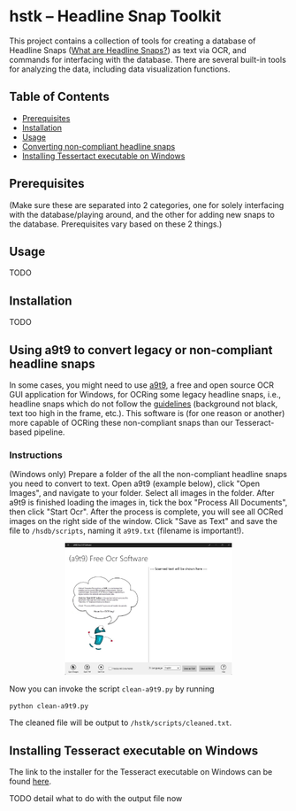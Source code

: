 # hstk – Headline Snap Toolkit

This project contains a collection of tools for creating a database of Headline Snaps ([What are Headline Snaps?](./assets/WHAT.md)) as text via OCR, and commands for interfacing with the database. There are several built-in tools for analyzing the data, including data visualization functions.

## Table of Contents

- [Prerequisites](#prerequisites)
- [Installation](#installation)
- [Usage](#usage)
- [Converting non-compliant headline snaps](#using-a9t9-to-convert-legacy-or-non-compliant-headline-snaps)
- [Installing Tessertact executable on Windows](#installing-tesseract-executable-on-windows)

## Prerequisites

(Make sure these are separated into 2 categories, one for solely interfacing with the database/playing around, and the other for adding new snaps to the database. Prerequisites vary based on these 2 things.)

## Usage
TODO

## Installation
TODO

## Using a9t9 to convert legacy or non-compliant headline snaps

In some cases, you might need to use [a9t9](https://github.com/A9T9/Free-OCR-Software), a free and open source OCR GUI application for Windows, for OCRing some legacy headline snaps, i.e., headline snaps which do not follow the [guidelines](#headline-snap-guidelines) (background not black, text too high in the frame, etc.). This software is (for one reason or another) more capable of OCRing these non-compliant snaps than our Tesseract-based pipeline.

### Instructions

(Windows only) Prepare a folder of the all the non-compliant headline snaps you need to convert to text. Open a9t9 (example below), click "Open Images", and navigate to your folder. Select all images in the folder. After a9t9 is finished loading the images in, tick the box "Process All Documents", then click "Start Ocr". After the process is complete, you will see all OCRed images on the right side of the window. Click "Save as Text" and save the file to `/hsdb/scripts`, naming it `a9t9.txt` (filename is important!).

<p align="center"><img src="./assets/a9t9.png" alt="a9t9 example" style="width: 60%;" /></p>

Now you can invoke the script `clean-a9t9.py` by running

```{python}
python clean-a9t9.py
```

The cleaned file will be output to `/hstk/scripts/cleaned.txt`.

## Installing Tesseract executable on Windows

The link to the installer for the Tesseract executable on Windows can be found [here](https://github.com/UB-Mannheim/tesseract/wiki).

TODO detail what to do with the output file now

